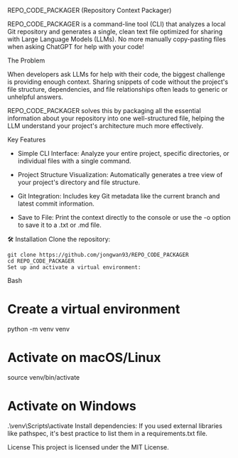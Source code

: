 REPO_CODE_PACKAGER (Repository Context Packager)

REPO_CODE_PACKAGER is a command-line tool (CLI) that analyzes a local Git repository and generates a single, clean text file optimized for sharing with Large Language Models (LLMs). No more manually copy-pasting files when asking ChatGPT for help with your code!

The Problem

When developers ask LLMs for help with their code, the biggest challenge is providing enough context. Sharing snippets of code without the project's file structure, dependencies, and file relationships often leads to generic or unhelpful answers.

REPO_CODE_PACKAGER solves this by packaging all the essential information about your repository into one well-structured file, helping the LLM understand your project's architecture much more effectively.

Key Features
- Simple CLI Interface: Analyze your entire project, specific directories, or individual files with a single command.

- Project Structure Visualization: Automatically generates a tree view of your project's directory and file structure.

- Git Integration: Includes key Git metadata like the current branch and latest commit information.

- Save to File: Print the context directly to the console or use the -o option to save it to a .txt or .md file.

🛠️ Installation
Clone the repository:

```
git clone https://github.com/jongwan93/REPO_CODE_PACKAGER
cd REPO_CODE_PACKAGER
Set up and activate a virtual environment:
```

Bash

# Create a virtual environment
python -m venv venv
# Activate on macOS/Linux
source venv/bin/activate
# Activate on Windows
.\venv\Scripts\activate
Install dependencies:
If you used external libraries like pathspec, it's best practice to list them in a requirements.txt file.



License
This project is licensed under the MIT License.

